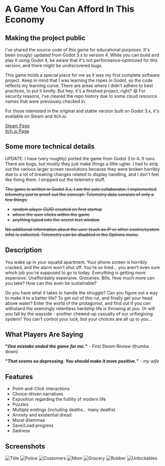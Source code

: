 # A Game You Can Afford In This Economy

## Making the project public
I've shared the source code of this game for educational purposes. It's been (rougly) updated from Godot 3.x to version 4. While you can build and play it using Godot 4, be aware that it's not performance-optimized for this version, and there might be undiscovered bugs.

This game holds a special place for me as it was my first complete software project. Keep in mind that I was learning the ropes in Godot, so the code reflects my learning curve. There are areas where I didn't adhere to best practices, to put it kindly. But hey, it's a finished project, right? :laughing: For security reasons, I've cleared the repo history due to some cloud resource names that were previously checked in.

For those interested in the original and stable version built on Godot 3.x, it's available on Steam and itch.io.

[Steam Page](https://store.steampowered.com/app/2213950/A_Game_You_Can_Afford_In_This_Economy/ "Steam Page")<br>
[itch.io Page](https://arnick.itch.io/a-game-you-can-afford-in-this-economy "itch.io Page")

## Some more technical details
UPDATE: I have (very roughly) ported the game from Godot 3 to 4. It runs. There are bugs, but mostly they just make things a little uglier. I had to strip out the various larger screen resolutions because they were broken horribly due to a lot of breaking changes related to display handling, and I don't feel like fixing them. I stripped out the telemetry stuff.

<strike>The game is written in Godot 3.x. I am the sole collaborator. I implemented telemetry just to proof out the concept. Telemetry data consists of only a few things:
 - random player GUID created on first startup
 - where the user clicks within the game
 - anything typed into the secret text window

No additional information about the user (such as IP or other cookie/system info) is collected. Telemetry can be disabled in the Options menu.</strike>

## Description
You wake up in your squalid apartment. Your phone screen is horribly cracked, and the alarm won't shut off. You're so tired... you aren't even sure which job you're supposed to go to today.
Everything is getting more expensive. Unaffordably expensive. Groceries. Bills. How much more can you take? How can this even be sustainable?

Do you have what it takes to handle the struggle? Can you figure out a way to make it to a better life? To get out of this rut, and finally get your head above water? Enter the world of the protagonist, and find out if you can withstand the seemingly relentless hardship life is throwing at you. Or will you fall by the wayside - another chewed-up casualty of our unforgiving system? You can't control your luck, but your choices are all up to you...

## What Players Are Saying
**"_One mistake ended the game for me._"** *- First Steam Review* (thumbs down)

**"_That seems so depressing. You should make it more positive._"** *- my wife*

## Features
 - Point-and-Click interactions
 - Choice-driven narratives
 - Exposition regarding the futility of modern life
 - Puzzles
 - Multiple endings (including deaths... many deaths)
 - Anxiety and existential dread
 - Moral dilemmas
 - Save/Load progress
 - Sadness

## Screenshots
![Title](https://img.itch.zone/aW1hZ2UvMTk1ODExNy8xMTUxNDY5NS5wbmc=/original/zzZnIz.png)
![Police](https://img.itch.zone/aW1hZ2UvMTk1ODExNy8xMTUxNDYxNy5wbmc=/original/VX7tDC.png)
![Customers](https://img.itch.zone/aW1hZ2UvMTk1ODExNy8xMTUxNDYxOS5wbmc=/original/%2Bxu1A4.png)
![Mom](https://img.itch.zone/aW1hZ2UvMTk1ODExNy8xMTUxNDYxOC5wbmc=/original/vcd0vU.png)
![Grocery](https://img.itch.zone/aW1hZ2UvMTk1ODExNy8xMTUxNzM3Mi5wbmc=/original/N0GZtv.png)
![Robber](https://img.itch.zone/aW1hZ2UvMTk1ODExNy8xMTUxNDYyMC5wbmc=/original/NsTnQp.png)
![Unlockables](https://img.itch.zone/aW1hZ2UvMTk1ODExNy8xMTUxNzMzOS5wbmc=/original/8j3d71.png)
